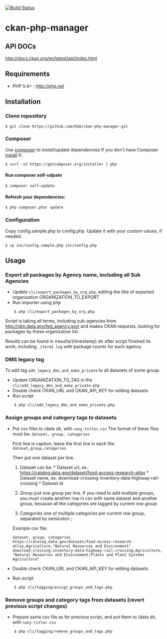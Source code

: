 [![Build Status](https://travis-ci.org/GSA/ckan-php-manager.svg?branch=master)](https://travis-ci.org/GSA/ckan-php-manager)

ckan-php-manager
================

## API DOCs

http://docs.ckan.org/en/latest/api/index.html


## Requirements

* PHP 5.4+ : <http://php.net>

## Installation

### Clone repository
    $ git clone https://github.com/GSA/ckan-php-manager.git

### Composer
Use [composer](#composer) to install/update dependencies
If you don't have Composer [install](https://getcomposer.org/download/) it:
    
    $ curl -sS https://getcomposer.org/installer | php

#### Run composer self-udpate
    
    $ composer self-update

#### Refresh your dependencies:
    
    $ php composer.phar update

### Configuration
Copy config.sample.php to config.php. Update it with your custom values, if needed.
    
    $ cp inc/config.sample.php inc/config.php

## Usage

### Export all packages by Agency name, including all Sub Agencies

* Update `cli/export_packages_by_org.php`, editing the title of exported organization ORGANIZATION_TO_EXPORT
* Run importer using php

```
    $ php cli/export_packages_by_org.php
```

Script is taking all terms, including sub-agencies from http://idm.data.gov/fed_agency.json and makes CKAN requests,
looking for packages by these organization list.

Results can be found in /results/{timestamp} dir after script finished its work, including `_{term}.log` with package counts for each agency.

### DMS legacy tag

To add tag `add_legacy_dms_and_make_private` to all datasets of some group:

* Update ORGANIZATION_TO_TAG in the `cli/add_legacy_dms_and_make_private.php`
* Double check CKAN_URL and CKAN_API_KEY for editing datasets
* Run script

```
    $ php cli/add_legacy_dms_and_make_private.php
```

### Assign groups and category tags to datasets

* Put csv files to /data dir, with `<any-title>.csv`
    The format of these files must be:
    `dataset, group, categories`

    First line is caption, leave the first line in each file:
    `dataset,group,categories`

    Then put one dataset per line.

    1. Dataset can be:
      * Dataset url, ex. https://catalog.data.gov/dataset/food-access-research-atlas
      * Dataset name, ex. download-crossing-inventory-data-highway-rail-crossing
      * Dataset id

    2. Group
    just one group per line. If you need to add multiple groups, you must create another row in csv with same dataset and another group,
    because all the categories are tagged by current row group

    3. Categories
    one of multiple categories per current row group, separated by semicolon `;`

    Example csv file:

    ```
    dataset, group, categories
    https://catalog.data.gov/dataset/food-access-research-atlas,Agriculture,"Natural Resources and Environment"
    download-crossing-inventory-data-highway-rail-crossing,Agriculture, "Natural Resources and Environment;Plants and Plant Systems Agriculture"
    ```
* Double check CKAN_URL and CKAN_API_KEY for editing datasets
* Run script

```
    $ php cli/tagging/assign_groups_and_tags.php
```

### Remove groups and category tags from datasets (revert previous script changes)

* Prepare same csv file as for previous script, and put them to /data dir, with `<any-title>.csv`

```
    $ php cli/tagging/remove_groups_and_tags.php
```
